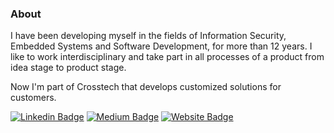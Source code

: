 ### About

I have been developing myself in the fields of Information Security, Embedded Systems and Software Development, for more than 12 years. I like to work interdisciplinary and take part in all processes of a product from idea stage to product stage.

Now I'm part of Crosstech that develops customized solutions for customers.

[![Linkedin Badge](https://img.shields.io/badge/-eyEminYILDIZ-blue?style=flat-square&logo=Linkedin&logoColor=white&link=https://www.linkedin.com/in/eyEminYILDIZ)](https://www.linkedin.com/in/eyEminYILDIZ)
[![Medium Badge](https://img.shields.io/badge/-eyEminYILDIZ-black?style=flat-square&logo=Medium&logoColor=white&link=https://medium.com/@eyEminYILDIZ)](https://medium.com/@eyEminYILDIZ)
[![Website Badge](https://img.shields.io/website?style=flat-square&down_color=red&down_message=down&label=https://eminyildiz.com.tr&up_color=green&up_message=up&url=https://eminyildiz.com.tr)](https://eminyildiz.com.tr)
